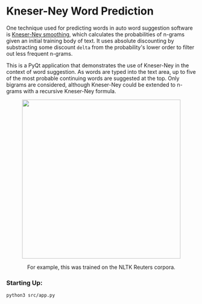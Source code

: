 # Kneser-Ney Word Prediction

One technique used for predicting words in auto word suggestion software
is [Kneser-Ney smoothing](https://en.wikipedia.org/wiki/Kneser%E2%80%93Ney_smoothing),
which calculates the probabilities of n-grams given an initial training body of
text. It uses absolute discounting by substracting some discount `delta` from
the probability's lower order to filter out less frequent n-grams.

This is a PyQt application that demonstrates the use of Kneser-Ney in the
context of word suggestion. As words are typed into the text area, up to five
of the most probable continuing words are suggested at the top. Only bigrams
are considered, although Kneser-Ney could be extended to n-grams with a
recursive Kneser-Ney formula.

<div align="center">
  <img align="center" src="https://media.giphy.com/media/3o7aCScriI3qg6o45q/giphy.gif" width="420px"/>
</div>

<p align="center">For example, this was trained on the NLTK Reuters corpora.</p>

### Starting Up:

```
python3 src/app.py
```
